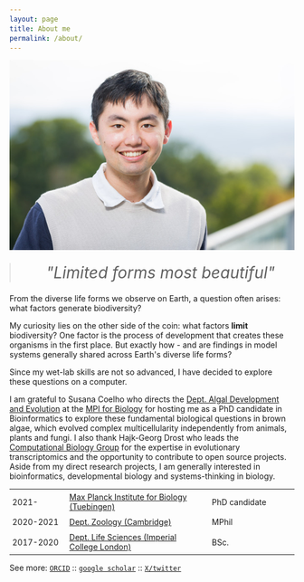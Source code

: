 ```yaml
---
layout: page
title: About me
permalink: /about/
---
```


<img src="https://github.com/LotharukpongJS/LotharukpongJS.github.io/blob/main/images/portrait-074.jpg?raw=true">

<blockquote style="font-size: 2em; font-style: italic; text-align: center; margin: 20px 0;">
  "Limited forms most beautiful"
</blockquote>

From the diverse life forms we observe on Earth, a question often arises: what factors generate biodiversity?

My curiosity lies on the other side of the coin: what factors **limit** biodiversity? One factor is the process of development that creates these organisms in the first place. But exactly how - and are findings in model systems generally shared across Earth's diverse life forms?

Since my wet-lab skills are not so advanced, I have decided to explore these questions on a computer. 

I am grateful to Susana Coelho who directs the [Dept. Algal Development and Evolution](https://www.bio.mpg.de/48867/algal-development-and-evolution-s) at the [MPI for Biology](https://www.bio.mpg.de/) for hosting me as a PhD candidate in Bioinformatics to explore these fundamental biological questions in brown algae, which evolved complex multicellularity independently from animals, plants and fungi. I also thank Hajk-Georg Drost who leads the [Computational Biology Group](https://drostlab.com/) for the expertise in evolutionary transcriptomics and the opportunity to contribute to open source projects. Aside from my direct research projects, I am generally interested in bioinformatics, developmental biology and systems-thinking in biology.

<table style="border-collapse: collapse; width: 100%;">
  <tr style="border: none;">
    <td style="border: none; padding: 5px; width: 20%;">2021-</td>
    <td style="border: none; padding: 5px; width: 50%;"><a href="https://www.bio.mpg.de/">Max Planck Institute for Biology (Tuebingen)</a></td>
    <td style="border: none; padding: 5px; width: 30%;">PhD candidate</td>
  </tr>
  <tr style="border: none;">
    <td style="border: none; padding: 5px;">2020-2021</td>
    <td style="border: none; padding: 5px;"><a href="https://www.zoo.cam.ac.uk/">Dept. Zoology (Cambridge)</a></td>
    <td style="border: none; padding: 5px;">MPhil</td>
  </tr>
  <tr style="border: none;">
    <td style="border: none; padding: 5px;">2017-2020</td>
    <td style="border: none; padding: 5px;"><a href="https://www.imperial.ac.uk/life-sciences/">Dept. Life Sciences (Imperial College London)</a></td>
    <td style="border: none; padding: 5px;">BSc.</td>
  </tr>
</table>

See more:
[`ORCID`](https://orcid.org/0000-0002-3475-0980) :: [`google scholar`](https://scholar.google.com/citations?user=2HiLuNEAAAAJ&hl) :: [`X/twitter`](https://twitter.com/SodaiL)
